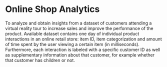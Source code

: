 # Online Shop Analytics
To analyze and obtain insights from a dataset of customers attending a virtual reality tour to increase sales and improve the performance of the product.
Available dataset contains one day of individual product interactions in an online retail store: item ID, item categorization and amount of time spent by the user viewing a certain item (in milliseconds). Furthermore, each interaction is labeled with a specific customer ID as well as supplementary information about that customer, for example whether that customer has children or not.
